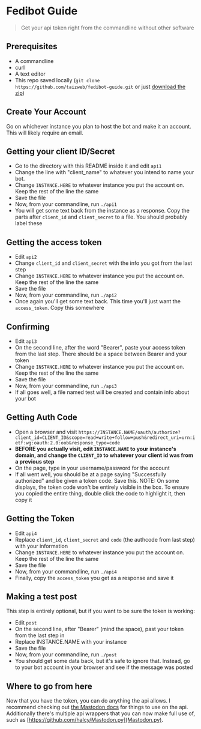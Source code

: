 # Fedibot Guide
> Get your api token right from the commandline without other software

## Prerequisites
* A commandline
* curl
* A text editor
* This repo saved locally (`git clone https://github.com/taizweb/fedibot-guide.git` or just [download the zip](https://github.com/taizweb/fedibot-guide/archive/master.zip))

## Create Your Account
Go on whichever instance you plan to host the bot and make it an account. This will likely require an email.

## Getting your client ID/Secret
* Go to the directory with this README inside it and edit `api1`
* Change the line with "client\_name" to whatever you intend to name your bot.
* Change `INSTANCE.HERE` to whatever instance you put the account on. Keep the rest of the line the same
* Save the file
* Now, from your commandline, run `./api1`
* You will get some text back from the instance as a response. Copy the parts after `client_id` and `client_secret` to a file. You should probably label these

## Getting the access token
* Edit `api2`
* Change `client_id` and `client_secret` with the info you got from the last step
* Change `INSTANCE.HERE` to whatever instance you put the account on. Keep the rest of the line the same
* Save the file
* Now, from your commandline, run `./api2`
* Once again you'll get some text back. This time you'll just want the `access_token`. Copy this somewhere

## Confirming
* Edit `api3`
* On the second line, after the word "Bearer", paste your access token from the last step. There should be a space between Bearer and your token
* Change `INSTANCE.HERE` to whatever instance you put the account on. Keep the rest of the line the same
* Save the file
* Now, from your commandline, run `./api3`
* If all goes well, a file named test will be created and contain info about your bot

## Getting Auth Code
* Open a browser and visit `https://INSTANCE.NAME/oauth/authorize?client_id=CLIENT_ID&scope=read+write+follow+push&redirect_uri=urn:ietf:wg:oauth:2.0:oob&response_type=code`
* **BEFORE you actually visit, edit	`INSTANCE.NAME` to your instance's domain, and change the `CLIENT_ID` to whatever your client id was from a previous step**
* On the page, type in your username/password for the account
* If all went well, you should be at a page saying "Successfully authorized" and be given a token code. Save this.
NOTE: On some displays, the token code won't be entirely visible in the box. To ensure you copied the entire thing, double click the code to highlight it, then copy it

## Getting the Token
* Edit `api4`
* Replace `client_id`, `client_secret` and `code` (the authcode from last step) with your information
* Change `INSTANCE.HERE` to whatever instance you put the account on. Keep the rest of the line the same
* Save the file
* Now, from your commandline, run `./api4`
* Finally, copy the `access_token` you get as a response and save it

## Making a test post
This step is entirely optional, but if you want to be sure the token is working:
* Edit `post`
* On the second line, after "Bearer" (mind the space), past your token from the last step in
* Replace INSTANCE.NAME with your instance
* Save the file
* Now, from your commandline, run `./post`
* You should get some data back, but it's safe to ignore that. Instead, go to your bot account in your browser and see if the message was posted

## Where to go from here
Now that you have the token, you can do anything the api allows. I recommend checking out [the Mastodon docs](https://docs.joinmastodon.org/) for things to use on the api. Additionally there's multiple api wrappers that you can now make full use of, such as [https://github.com/halcy/Mastodon.py](Mastodon.py).

